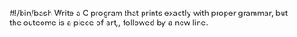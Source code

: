 #!/bin/bash
Write a C program that prints exactly with proper grammar, but the outcome is a piece of art,, followed by a new line.
